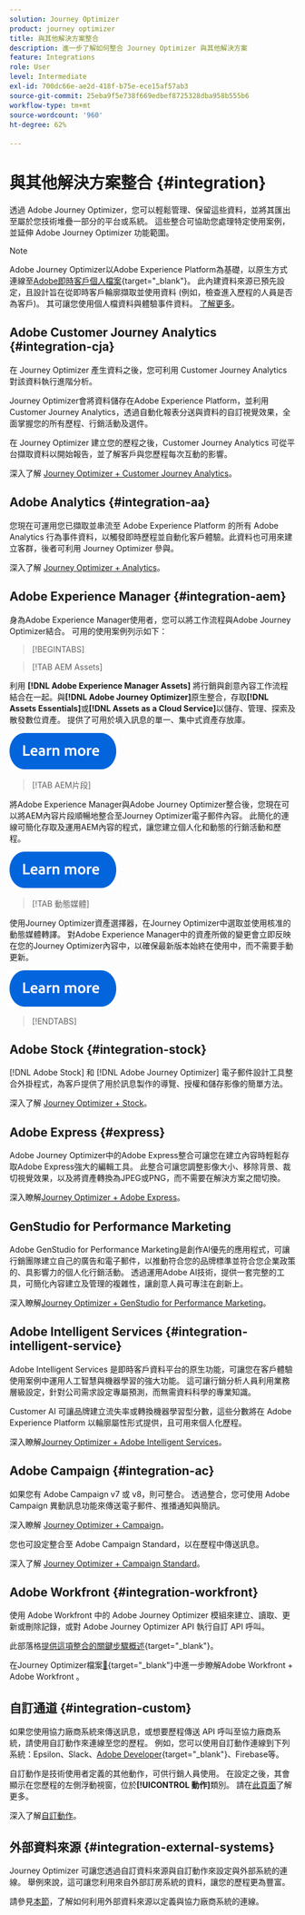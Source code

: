```yaml
---
solution: Journey Optimizer
product: journey optimizer
title: 與其他解決方案整合
description: 進一步了解如何整合 Journey Optimizer 與其他解決方案
feature: Integrations
role: User
level: Intermediate
exl-id: 700dc66e-ae2d-418f-b75e-ece15af57ab3
source-git-commit: 25eba9f5e738f669edbef8725328dba958b555b6
workflow-type: tm+mt
source-wordcount: '960'
ht-degree: 62%

---
```


# 與其他解決方案整合 {#integration}

透過 Adobe Journey Optimizer，您可以輕鬆管理、保留這些資料，並將其匯出至屬於您技術堆疊一部分的平台或系統。 這些整合可協助您處理特定使用案例，並延伸 Adobe Journey Optimizer 功能範圍。

>[!NOTE]
>
> Adobe Journey Optimizer以Adobe Experience Platform為基礎，以原生方式連線至[Adobe即時客戶個人檔案](https://experienceleague.adobe.com/docs/experience-platform/profile/home.html?lang=zh-Hant){target="_blank"}。 此內建資料來源已預先設定，且設計旨在從即時客戶輪廓擷取並使用資料 (例如，檢查進入歷程的人員是否為客戶)。 其可讓您使用個人檔資料與體驗事件資料。 [了解更多](../datasource/adobe-experience-platform-data-source.md)。


## Adobe Customer Journey Analytics {#integration-cja}

在 Journey Optimizer 產生資料之後，您可利用 Customer Journey Analytics 對該資料執行進階分析。

Journey Optimizer會將資料儲存在Adobe Experience Platform，並利用Customer Journey Analytics，透過自動化報表分送與資料的自訂視覺效果，全面掌握您的所有歷程、行銷活動及選件。

在 Journey Optimizer 建立您的歷程之後，Customer Journey Analytics 可從平台擷取資料以開始報告，並了解客戶與您歷程每次互動的影響。

深入了解 [Journey Optimizer + Customer Journey Analytics](../reports/cja-ajo.md)。

## Adobe Analytics {#integration-aa}

您現在可運用您已擷取並串流至 Adobe Experience Platform 的所有 Adobe Analytics 行為事件資料，以觸發即時歷程並自動化客戶體驗。此資料也可用來建立客群，後者可利用 Journey Optimizer 參與。

深入了解 [Journey Optimizer + Analytics](../event/about-analytics.md)。

## Adobe Experience Manager {#integration-aem}

身為Adobe Experience Manager使用者，您可以將工作流程與Adobe Journey Optimizer結合。 可用的使用案例列示如下：


>[!BEGINTABS]

>[!TAB AEM Assets]

利用 **[!DNL Adobe Experience Manager Assets]** 將行銷與創意內容工作流程結合在一起。與&#x200B;**[!DNL Adobe Journey Optimizer]**&#x200B;原生整合，存取&#x200B;**[!DNL Assets Essentials]**&#x200B;或&#x200B;**[!DNL Assets as a Cloud Service]**&#x200B;以儲存、管理、探索及散發數位資產。 提供了可用於填入訊息的單一、集中式資產存放庫。

[![了解更多](../assets/do-not-localize/learn-more-button.svg)](../integrations/assets.md)

<!--
>[!TAB AEM Templates]

With Adobe Journey Optimizer, you can create custom-tailored messages through Adobe Experience Manager sites. Start by designing your templates using Adobe Experience Manager's content sources, then send them to Adobe Journey Optimizer. Once shared, these templates can be accessed in Adobe Journey Optimizer's email designer, simplifying the process of crafting and sending messages to your desired audience.

[![learn more](../assets/do-not-localize/learn-more-button.svg)](../integrations/aem-templates.md)

-->

>[!TAB AEM片段]

將Adobe Experience Manager與Adobe Journey Optimizer整合後，您現在可以將AEM內容片段順暢地整合至Journey Optimizer電子郵件內容。 此簡化的連線可簡化存取及運用AEM內容的程式，讓您建立個人化和動態的行銷活動和歷程。

[![了解更多](../assets/do-not-localize/learn-more-button.svg)](../integrations/aem-fragments.md)

>[!TAB 動態媒體]

使用Journey Optimizer資產選擇器，在Journey Optimizer中選取並使用核准的動態媒體轉譯。 對Adobe Experience Manager中的資產所做的變更會立即反映在您的Journey Optimizer內容中，以確保最新版本始終在使用中，而不需要手動更新。

[![了解更多](../assets/do-not-localize/learn-more-button.svg)](../integrations/aem-dynamic.md)


>[!ENDTABS]



## Adobe Stock {#integration-stock}

[!DNL Adobe Stock] 和 [!DNL Adobe Journey Optimizer] 電子郵件設計工具整合外掛程式，為客戶提供了用於訊息製作的導覽、授權和儲存影像的簡單方法。

深入了解 [Journey Optimizer + Stock](../integrations/stock.md)。

## Adobe Express {#express}

Adobe Journey Optimizer中的Adobe Express整合可讓您在建立內容時輕鬆存取Adobe Express強大的編輯工具。 此整合可讓您調整影像大小、移除背景、裁切視覺效果，以及將資產轉換為JPEG或PNG，而不需要在解決方案之間切換。

深入瞭解[Journey Optimizer + Adobe Express](../integrations/express.md)。

## GenStudio for Performance Marketing

Adobe GenStudio for Performance Marketing是創作AI優先的應用程式，可讓行銷團隊建立自己的廣告和電子郵件，以推動符合您的品牌標準並符合您企業政策的、具影響力的個人化行銷活動。 透過運用Adobe AI技術，提供一套完整的工具，可簡化內容建立及管理的複雜性，讓創意人員可專注在創新上。

深入瞭解[Journey Optimizer + GenStudio for Performance Marketing](../integrations/genstudio.md)。


## Adobe Intelligent Services {#integration-intelligent-service}

Adobe Intelligent Services 是即時客戶資料平台的原生功能，可讓您在客戶體驗使用案例中運用人工智慧與機器學習的強大功能。 這可讓行銷分析人員利用業務層級設定，針對公司需求設定專屬預測，而無需資料科學的專業知識。

Customer AI 可讓品牌建立流失率或轉換機器學習型分數，這些分數將在 Adobe Experience Platform 以輪廓屬性形式提供，且可用來個人化歷程。

深入瞭解[Journey Optimizer + Adobe Intelligent Services](../building-journeys/ai-services-overview.md)。


## Adobe Campaign {#integration-ac}

如果您有 Adobe Campaign v7 或 v8，則可整合。 透過整合，您可使用 Adobe Campaign 異動訊息功能來傳送電子郵件、推播通知與簡訊。

深入瞭解 [Journey Optimizer + Campaign](../building-journeys/ajo-ac.md)。

您也可設定整合至 Adobe Campaign Standard，以在歷程中傳送訊息。

深入了解 [Journey Optimizer + Campaign Standard](../building-journeys/using-adobe-campaign-standard.md)。


## Adobe Workfront {#integration-workfront}

使用 Adobe Workfront 中的 Adobe Journey Optimizer 模組來建立、讀取、更新或刪除記錄，或對 Adobe Journey Optimizer API 執行自訂 API 呼叫。

此部落格[提供這項整合的關鍵步驟概述](https://experienceleaguecommunities.adobe.com/t5/journey-optimizer-blogs/accelerating-go-to-market-how-workfront-workfront-fusion-aep-and/ba-p/653685){target="_blank"}。

在Journey Optimizer檔案[&#128279;](https://experienceleague.adobe.com/docs/workfront/using/adobe-workfront-fusion/fusion-apps-and-modules/adobe-journey-optimizer-modules.html?lang=zh-Hant){target="_blank"}中進一步瞭解Adobe Workfront + Adobe Workfront 。

## 自訂通道 {#integration-custom}

如果您使用協力廠商系統來傳送訊息，或想要歷程傳送 API 呼叫至協力廠商系統，請使用自訂動作來連線至您的歷程。 例如，您可以使用自訂動作連線到下列系統：Epsilon、Slack、[Adobe Developer](https://developer.adobe.com){target="_blank"}、Firebase等。

自訂動作是技術使用者定義的其他動作，可供行銷人員使用。 在設定之後，其會顯示在您歷程的左側浮動視窗，位於&#x200B;**[!UICONTROL 動作]**&#x200B;類別。 請在[此頁面](../building-journeys/about-journey-activities.md#action-activities)了解更多。

深入了解[自訂動作](../action/about-custom-action-configuration.md)。

## 外部資料來源 {#integration-external-systems}

Journey Optimizer 可讓您透過自訂資料來源與自訂動作來設定與外部系統的連線。 舉例來說，這可讓您利用來自外部訂房系統的資料，讓您的歷程更為豐富。

請參見[本節](../datasource/external-data-sources.md)，了解如何利用外部資料來源以定義與協力廠商系統的連線。
